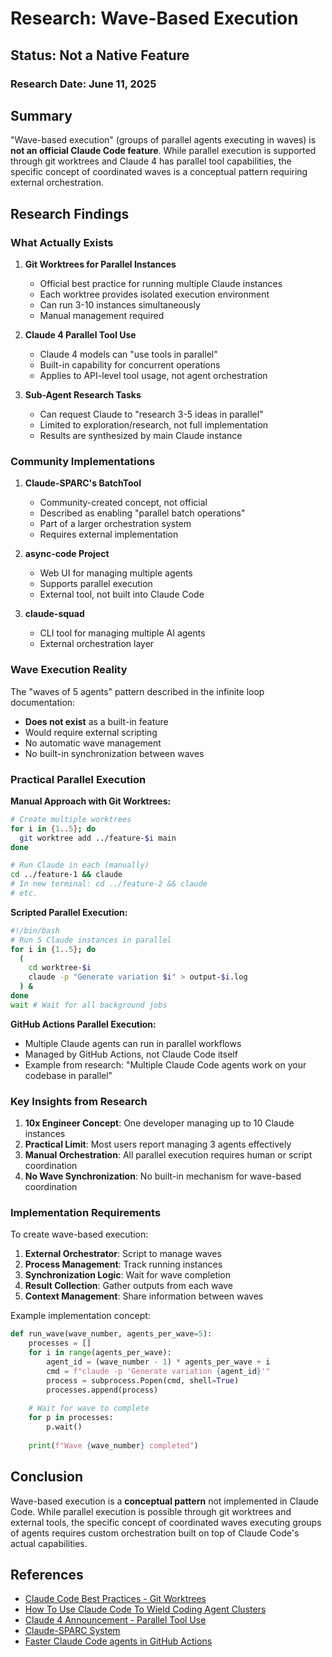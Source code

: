 # Research: Wave-Based Execution

## Status: Not a Native Feature

### Research Date: June 11, 2025

## Summary
"Wave-based execution" (groups of parallel agents executing in waves) is **not an official Claude Code feature**. While parallel execution is supported through git worktrees and Claude 4 has parallel tool capabilities, the specific concept of coordinated waves is a conceptual pattern requiring external orchestration.

## Research Findings

### What Actually Exists

1. **Git Worktrees for Parallel Instances**
   - Official best practice for running multiple Claude instances
   - Each worktree provides isolated execution environment
   - Can run 3-10 instances simultaneously
   - Manual management required

2. **Claude 4 Parallel Tool Use**
   - Claude 4 models can "use tools in parallel"
   - Built-in capability for concurrent operations
   - Applies to API-level tool usage, not agent orchestration

3. **Sub-Agent Research Tasks**
   - Can request Claude to "research 3-5 ideas in parallel"
   - Limited to exploration/research, not full implementation
   - Results are synthesized by main Claude instance

### Community Implementations

1. **Claude-SPARC's BatchTool**
   - Community-created concept, not official
   - Described as enabling "parallel batch operations"
   - Part of a larger orchestration system
   - Requires external implementation

2. **async-code Project**
   - Web UI for managing multiple agents
   - Supports parallel execution
   - External tool, not built into Claude Code

3. **claude-squad**
   - CLI tool for managing multiple AI agents
   - External orchestration layer

### Wave Execution Reality

The "waves of 5 agents" pattern described in the infinite loop documentation:
- **Does not exist** as a built-in feature
- Would require external scripting
- No automatic wave management
- No built-in synchronization between waves

### Practical Parallel Execution

**Manual Approach with Git Worktrees:**
```bash
# Create multiple worktrees
for i in {1..5}; do
  git worktree add ../feature-$i main
done

# Run Claude in each (manually)
cd ../feature-1 && claude
# In new terminal: cd ../feature-2 && claude
# etc.
```

**Scripted Parallel Execution:**
```bash
#!/bin/bash
# Run 5 Claude instances in parallel
for i in {1..5}; do
  (
    cd worktree-$i
    claude -p "Generate variation $i" > output-$i.log
  ) &
done
wait # Wait for all background jobs
```

**GitHub Actions Parallel Execution:**
- Multiple Claude agents can run in parallel workflows
- Managed by GitHub Actions, not Claude Code itself
- Example from research: "Multiple Claude Code agents work on your codebase in parallel"

### Key Insights from Research

1. **10x Engineer Concept**: One developer managing up to 10 Claude instances
2. **Practical Limit**: Most users report managing 3 agents effectively
3. **Manual Orchestration**: All parallel execution requires human or script coordination
4. **No Wave Synchronization**: No built-in mechanism for wave-based coordination

### Implementation Requirements

To create wave-based execution:
1. **External Orchestrator**: Script to manage waves
2. **Process Management**: Track running instances
3. **Synchronization Logic**: Wait for wave completion
4. **Result Collection**: Gather outputs from each wave
5. **Context Management**: Share information between waves

Example implementation concept:
```python
def run_wave(wave_number, agents_per_wave=5):
    processes = []
    for i in range(agents_per_wave):
        agent_id = (wave_number - 1) * agents_per_wave + i
        cmd = f"claude -p 'Generate variation {agent_id}'"
        process = subprocess.Popen(cmd, shell=True)
        processes.append(process)
    
    # Wait for wave to complete
    for p in processes:
        p.wait()
    
    print(f"Wave {wave_number} completed")
```

## Conclusion
Wave-based execution is a **conceptual pattern** not implemented in Claude Code. While parallel execution is possible through git worktrees and external tools, the specific concept of coordinated waves executing groups of agents requires custom orchestration built on top of Claude Code's actual capabilities.

## References
- [Claude Code Best Practices - Git Worktrees](https://www.anthropic.com/engineering/claude-code-best-practices)
- [How To Use Claude Code To Wield Coding Agent Clusters](https://www.pulsemcp.com/posts/how-to-use-claude-code-to-wield-coding-agent-clusters)
- [Claude 4 Announcement - Parallel Tool Use](https://www.anthropic.com/news/claude-4)
- [Claude-SPARC System](https://gist.github.com/ruvnet/e8bb444c6149e6e060a785d1a693a194)
- [Faster Claude Code agents in GitHub Actions](https://depot.dev/blog/claude-code-in-github-actions)
